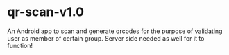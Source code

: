 # qr-scan-v1.0

An Android app to scan and generate qrcodes for the purpose of validating user as member of certain group.
Server side needed as well for it to function!
